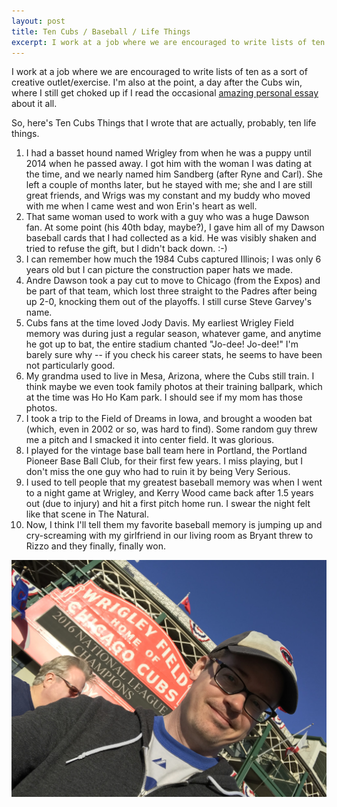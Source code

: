 ```yaml
---
layout: post
title: Ten Cubs / Baseball / Life Things
excerpt: I work at a job where we are encouraged to write lists of ten as a sort of creative outlet/exercise. I'm also at the point, a day after the Cubs win, where I still get choked up if I read the occasional amazing personal essay about it all.  
---
```


I work at a job where we are encouraged to write lists of ten as a sort of creative outlet/exercise. I'm also at the point, a day after the Cubs win, where I still get choked up if I read the occasional [amazing personal essay][essay] about it all.  

So, here's Ten Cubs Things that I wrote that are actually, probably, ten life things.

01. I had a basset hound named Wrigley from when he was a puppy until 2014 when he passed away. I got him with the woman I was dating at the time, and we nearly named him Sandberg (after Ryne and Carl). She left a couple of months later, but he stayed with me; she and I are still great friends, and Wrigs was my constant and my buddy who moved with me when I came west and won Erin's heart as well. 
02. That same woman used to work with a guy who was a huge Dawson fan. At some point (his 40th bday, maybe?), I gave him all of my Dawson baseball cards that I had collected as a kid. He was visibly shaken and tried to refuse the gift, but I didn't back down. :-)
03. I can remember how much the 1984 Cubs captured Illinois; I was only 6 years old but I can picture the construction paper hats we made. 
04. Andre Dawson took a pay cut to move to Chicago (from the Expos) and be part of that team, which lost three straight to the Padres after being up 2-0, knocking them out of the playoffs. I still curse Steve Garvey's name.
05. Cubs fans at the time loved Jody Davis. My earliest Wrigley Field memory was during just a regular season, whatever game, and anytime he got up to bat, the entire stadium chanted "Jo-dee! Jo-dee!" I'm barely sure why -- if you check his career stats, he seems to have been not particularly good.  
06. My grandma used to live in Mesa, Arizona, where the Cubs still train. I think maybe we even took family photos at their training ballpark, which at the time was Ho Ho Kam park. I should see if my mom has those photos.
07. I took a trip to the Field of Dreams in Iowa, and brought a wooden bat (which, even in 2002 or so, was hard to find). Some random guy threw me a pitch and I smacked it into center field. It was glorious.
08. I played for the vintage base ball team here in Portland, the Portland Pioneer Base Ball Club, for their first few years. I miss playing, but I don't miss the one guy who had to ruin it by being Very Serious. 
09. I used to tell people that my greatest baseball memory was when I went to a night game at Wrigley, and Kerry Wood came back after 1.5 years out (due to injury) and hit a first pitch home run. I swear the night felt like that scene in The Natural.
10. Now, I think I'll tell them my favorite baseball memory is jumping up and cry-screaming with my girlfriend in our living room as Bryant threw to Rizzo and they finally, finally won. 

![Me in front of Wrigley Field](https://raw.githubusercontent.com/jwithington/jwithington.github.io/master/images/wrigley-field.JPG)


[essay]: https://theringer.com/chicago-cubs-world-series-father-son-4141678e1cbf#.2c53zu660